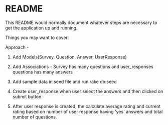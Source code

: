 # README

This README would normally document whatever steps are necessary to get the
application up and running.

Things you may want to cover:

Approach -

1.  Add Models(Survey, Question, Answer, UserResponse)
2. Add Associations -
    Survey has many questions and user_responses
    questions has many answers
3. Add sample data in seed file and run rake db:seed

4. Create user_response when user select the answers and then clicked on submit button.
5. After user response is created, the calculate average rating and current rating based on number of user response having 'yes' answers and total number of questions.



